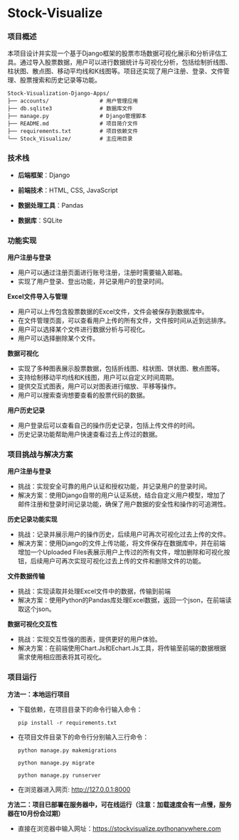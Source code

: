# Stock-Visualize
### 项目概述

本项目设计并实现一个基于Django框架的股票市场数据可视化展示和分析评估工具。通过导入股票数据，用户可以进行数据统计与可视化分析，包括绘制折线图、柱状图、散点图、移动平均线和K线图等。项目还实现了用户注册、登录、文件管理、股票搜索和历史记录等功能。

```
Stock-Visualization-Django-Apps/
├── accounts/                # 用户管理应用
├── db.sqlite3               # 数据库文件
├── manage.py                # Django管理脚本
├── README.md                # 项目简介文件
├── requirements.txt         # 项目依赖文件
└── Stock_Visualize/         # 主应用目录
```

### 技术栈

* **后端框架**：Django

* **前端技术**：HTML, CSS, JavaScript

* **数据处理工具**：Pandas

* **数据库**：SQLite

### 功能实现

**用户注册与登录**

- 用户可以通过注册页面进行账号注册，注册时需要输入邮箱。
- 实现了用户登录、登出功能，并记录用户的登录时间。

**Excel文件导入与管理**

- 用户可以上传包含股票数据的Excel文件，文件会被保存到数据库中。
- 在文件管理页面，可以查看用户上传的所有文件，文件按时间从近到远排序。
- 用户可以选择某个文件进行数据分析与可视化。
- 用户可以选择删除某个文件。

**数据可视化**

- 实现了多种图表展示股票数据，包括折线图、柱状图、饼状图、散点图等。
- 支持绘制移动平均线和K线图，用户可以自定义时间周期。
- 提供交互式图表，用户可以对图表进行缩放、平移等操作。
- 用户可以搜索查询想要查看的股票代码的数据。

**用户历史记录**

- 用户登录后可以查看自己的操作历史记录，包括上传文件的时间。
- 历史记录功能帮助用户快速查看过去上传过的数据。

### 项目挑战与解决方案

**用户注册与登录**

- 挑战：实现安全可靠的用户认证和授权功能，并记录用户的登录时间。
- 解决方案：使用Django自带的用户认证系统，结合自定义用户模型，增加了邮件注册和登录时间记录功能，确保了用户数据的安全性和操作的可追溯性。

**历史记录功能实现**

* 挑战：记录并展示用户的操作历史，后续用户可再次可视化过去上传的文件。
* 解决方案：使用Django的文件上传功能，将文件保存在数据库中，并在前端增加一个Uploaded Files表展示用户上传过的所有文件，增加删除和可视化按钮，后续用户可再次实现可视化过去上传的文件和删除文件的功能。

**文件数据传输**

* 挑战：实现读取并处理Excel文件中的数据，传输到前端
* 解决方案：使用Python的Pandas库处理Excel数据，返回一个json，在前端读取这个json。

**数据可视化交互性**

- 挑战：实现交互性强的图表，提供更好的用户体验。
- 解决方案：在前端使用Chart.Js和Echart.Js工具，将传输至前端的数据根据需求使用相应图表将其可视化。

### 项目运行

**方法一：本地运行项目**

* 下载依赖，在项目目录下的命令行输入命令：

  ```
  pip install -r requirements.txt
  ```

* 在项目文件目录下的命令行分别输入三行命令：

  ```
  python manage.py makemigrations
  
  python manage.py migrate
  
  python manage.py runserver
  ```

* 在浏览器进入网页: http://127.0.0.1:8000

 

**方法二：项目已部署在服务器中，可在线运行（注意：加载速度会有一点慢，服务器在10月份会过期）**

* 直接在浏览器中输入网址：https://stockvisualize.pythonanywhere.com

